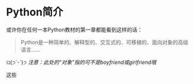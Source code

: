 # Python简介

或许你在任何一本Python教材的第一章都能看到这样的话：

> Python是一种简单的、解释型的、交互式的、可移植的、面向对象的高级语言......

ଘ(੭ˊᵕˋ)੭ *注意：此处的“对象”指的可不是boyfriend或girlfriend哦* 

这些